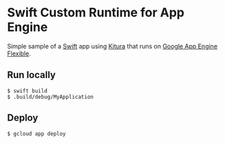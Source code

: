 # Swift Custom Runtime for App Engine

Simple sample of a [Swift](https://swift.org) app using [Kitura](http://www.kitura.io) that runs on [Google App Engine Flexible](https://cloud.google.com/appengine).

## Run locally

    $ swift build
    $ .build/debug/MyApplication

## Deploy

    $ gcloud app deploy
